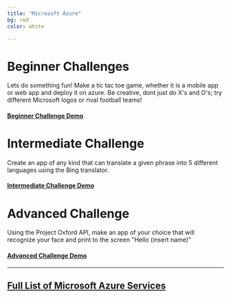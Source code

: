 ```yaml
---
title: "Microsoft Azure"
bg: red
color: white

---
```


# Beginner Challenges

Lets do something fun! Make a tic tac toe game, whether it is a mobile app or web app and deploy it on azure. Be creative, dont just do X's and O's; try different Microsoft logos or rival football teams!

#### [Beginner Challenge Demo](http://www..com)


# Intermediate Challenge

Create an app of any kind that can translate a given phrase into 5 different languages using the Bing translator. 

#### [Intermediate Challenge Demo](https://www..com)

# Advanced Challenge

Using the Project Oxford API, make an app of your choice that will recognize your face and print to the screen "Hello (insert name)"

#### [ Advanced Challenge Demo ](https://www..com)


-----

## [Full List of Microsoft Azure Services](http://aka.ms/azure.all)

<!-- Add Pictures and Links to I dev this Projects or what others have done at other hackathons -->